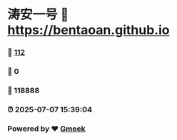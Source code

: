 # 涛安一号 :link: https://bentaoan.github.io 
### :page_facing_up: [112](https://bentaoan.github.io/tag.html) 
### :speech_balloon: 0 
### :hibiscus: 118888 
### :alarm_clock: 2025-07-07 15:39:04 
### Powered by :heart: [Gmeek](https://github.com/Meekdai/Gmeek)
